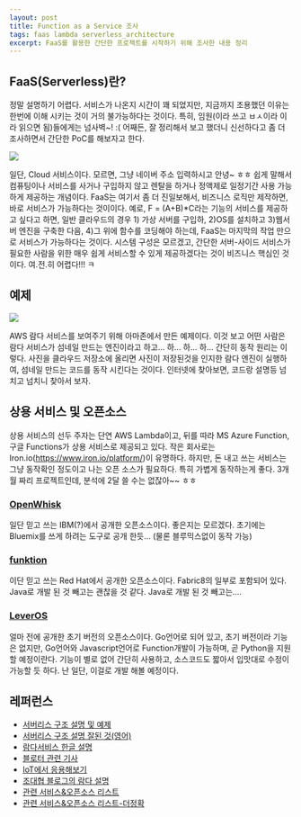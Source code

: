 ```yaml
--- 
layout: post  
title: Function as a Service 조사  
tags: faas lambda serverless_architecture      
excerpt: FaaS를 활용한 간단한 프로젝트를 시작하기 위해 조사한 내용 정리        
---  
```


## FaaS(Serverless)란?  

정말 설명하기 어렵다. 서비스가 나온지 시간이 꽤 되었지만, 지금까지 조용했던 이유는 한번에  이해 시키는 것이 거의 불가능하다는 것이다. 특히, 임원(이라 쓰고 ㅂㅅ이라 이라 읽으면 됨)들에게는 넘사벽~! :( 어째든, 잘 정리해서 보고 했더니 신선하다고 좀 더 조사하면서 간단한 PoC를 해보자고 한다.  

![](http://martinfowler.com/articles/serverless/sps.svg)
  
일단, Cloud 서비스이다. 모르면, 그냥 네이버 주소 입력하시고 안녕~ ㅎㅎ 쉽게 말해서 컴퓨팅이나 서비스를 사거나 구입하지 않고 렌탈을 하거나 정액제로 일정기간 사용 가능하게 제공하는 개념이다. FaaS는 여기서 좀 더 진일보해서, 비즈니스 로직만 제작하면, 바로 서비스가 가능하다는 것이이다. 예로, F = (A+B)*C라는 기능의 서비스를 제공하고 싶다고 하면, 일반 클라우드의 경우 1) 가상 서버를 구입하, 2)OS를 설치하고 3)웹서버 엔진을 구축한 다음, 4)그 위에 함수를 코딩해야 하는데, FaaS는 마지막의 작업 만으로 서비스가 가능하다는 것이다. 시스템 구성은 모르겠고, 간단한 서버-사이드 서비스가 필요한 사람을 위한 매우 쉽게 서비스할 수 있게 제공하겠다는 것이 비즈니스 핵심인 것이다. 여.전.히 어렵다!!! ㅋ
  
## 예제  

![](http://image.slidesharecdn.com/serverlessarchitecturelambdaapigateway-160526063910/95/aws-lambda-api-gateway-serverless-architecture-10-638.jpg?cb=1464676751)  

AWS 람다 서비스를 보여주기 위해 아마존에서 만든 예제이다. 이것 보고 어떤 사람은 람다 서비스가 섬네일 만드는 엔진이라고 하고... 하... 하... 하... 간단히 동작 원리는 이렇다. 사진을 클라우드 저장소에 올리면 사진이 저장된것을 인지한 람다 엔진이 실행하여, 섬네일 만드는 코드를 동작 시킨다는 것이다. 인터넷에 찾아보면, 코드랑 설명등 넘치고 넘치니 찾아서 보자.  

## 상용 서비스 및 오픈소스  
  
상용 서비스의 선두 주자는 단연 AWS Lambda이고, 뒤를 따라 MS Azure Function, 구글 Functions가 상용 서비스로 제공되고 있다. 작은 회사로는 Iron.io(https://www.iron.io/platform/)이 유명하다. 하지만, 돈 내고 쓰는 서비스는 그냥 동작확인 정도이고 나는 오픈 소스가 필요하다. 특히 가볍게 동작하는게 좋다. 3개월 짜리 프로젝트인데, 분석에 2달 쓸 수는 없잖아~~ ㅎㅎ 
  
### [OpenWhisk](https://github.com/openwhisk/openwhisk)  
일단 믿고 쓰는 IBM(?)에서 공개한 오픈소스이다. 좋은지는 모르겠다. 초기에는 Bluemix를 쓰게 하려는 도구로 공개 한듯... (물론 블루믹스없이 동작 가능)  

### [funktion](https://github.com/fabric8io/funktion)  
이단 믿고 쓰는 Red Hat에서 공개한 오픈소스이다. Fabric8의 일부로 포함되어 있다. Java로 개발 된 것 빼고는 괜찮을 것 같다. Java로 개발 된 것 빼고는....

### [LeverOS](https://github.com/leveros/leveros)  
얼마 전에 공개한 초기 버전의 오픈소스이다. Go언어로 되어 있고, 초기 버전이라 기능은 없지만, Go언어와 Javascript언어로 Function개발이 가능하며, 곧 Python을 지원할 예정이란다. 기능이 별로 없어 간단히 사용하고, 소스코드도 짧아서 입맛대로 수정이 가능할 듯 하다. 난 일단, 이걸로 개발 해볼 예정이다. 


## 레퍼런스  
  
- [서버리스 구조 설명 및 예제](http://www.slideshare.net/awskorea/serverless-architecture-lambda-api-gateway)  
- [서버리스 구조 설명 잘된 것(영어)](http://martinfowler.com/articles/serverless.html)
- [람다서비스 한글 설명](http://egloos.zum.com/sweeper/v/3015035)  
- [블로터 관련 기사](http://www.bloter.net/archives/221869)  
- [IoT에서 응용해보기](http://hamait.tistory.com/628) 
- [조대협 블로그의 람다 설명](http://bcho.tistory.com/984) 
- [관련 서비스&오픈소스 리스트](https://github.com/anaibol/awesome-serverless)
- [관련 서비스&오픈소스 리스트-더정확](https://451research.com/report-short?entityId=89566)
